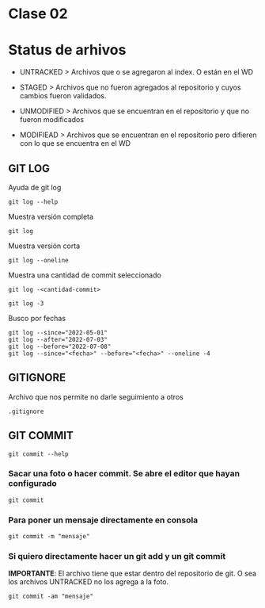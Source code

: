 # Clase 02

# Status de arhivos

* UNTRACKED > Archivos que o se agregaron al index. O están en el WD

* STAGED > Archivos que  no fueron agregados al repositorio y cuyos cambios fueron validados.

* UNMODIFIED > Archivos que se encuentran en el repositorio y que no fueron modificados

* MODIFIEAD > Archivos que se encuentran en el repositorio pero difieren con lo que se encuentra en el WD


## GIT LOG

Ayuda de git log

    git log --help

Muestra versión completa

    git log

Muestra versión corta

    git log --oneline

Muestra una cantidad de commit seleccionado

    git log -<cantidad-commit>

    git log -3

Busco por fechas

    git log --since="2022-05-01"
    git log --after="2022-07-03"
    git log --before="2022-07-08"
    git log --since="<fecha>" --before="<fecha>" --oneline -4

## GITIGNORE

Archivo que nos permite no darle seguimiento a otros

    .gitignore

## GIT COMMIT

    git commit --help

### Sacar una foto o hacer commit. Se abre el editor que hayan configurado

    git commit

### Para poner un mensaje directamente en consola

    git commit -m "mensaje"

### Si quiero directamente hacer un git add y un git commit 

**IMPORTANTE**: El archivo tiene que estar dentro del repositorio de git. O sea los archivos UNTRACKED no los agrega a la foto.

    git commit -am "mensaje"


